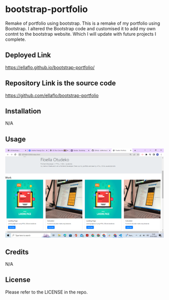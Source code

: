 # bootstrap-portfolio

Remake of portfolio using bootstrap. This is a remake of my portfolio using Bootstrap. I altered the Bootstrap code and customised it to add my own contnt to the bootstrap website. Which I will update with future projects I complete.


## Deployed Link
https://ellaflo.github.io/bootstrap-portfolio/

## Repository Link is the source code
https://github.com/ellaflo/bootstrap-portfolio


## Installation
N/A

## Usage

![screenshopt of deployed link](images/Screenshot.png)

## Credits
N/A

## License
Please refer to the LICENSE in the repo.
